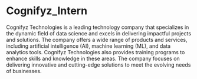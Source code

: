 # Cognifyz_Intern

Cognifyz Technologies is a leading technology company that specializes in the dynamic field of data science and excels in delivering impactful projects and solutions. The company offers a wide range of products and services, including artificial intelligence (AI), machine learning (ML), and data analytics tools. Cognifyz Technologies also provides training programs to enhance skills and knowledge in these areas. The company focuses on delivering innovative and cutting-edge solutions to meet the evolving needs of businesses.
